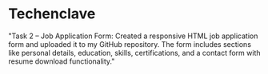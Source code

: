 # Techenclave
"Task 2 – Job Application Form: Created a responsive HTML job application form and uploaded it to my GitHub repository. The form includes sections like personal details, education, skills, certifications, and a contact form with resume download functionality."
